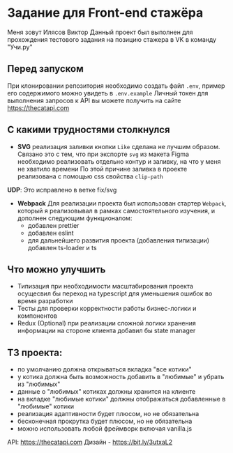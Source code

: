 # Задание для Front-end стажёра
Меня зовут Илясов Виктор
Данный проект был выполнен для прохождения тестового задания на позицию стажера в VK в команду "Учи.ру"

## Перед запуском
При клонировании репозитория необходимо создать файл `.env`, пример его содержимого можно увидеть в `.env.example`
Личный токен для выполнения запросов к API вы можете получить на сайте https://thecatapi.com

## С какими трудностями столкнулся
- **SVG**
реализация заливки кнопки `Like` сделана не лучшим образом. Связано это с тем, что при экспорте `svg` из макета Figma необходимо реализовать отдельно
контур и заливку, на что у меня не хватило времени
По этой причине заливка в проекте реализована с помощью css свойства `clip-path`

**UDP**:
Это исправлено в ветке fix/svg

- **Webpack**
Для реализации проекта был использован стартер `Webpack`, который я реализовывал в рамках самостоятельного изучения, и дополнен следующим функционалом:
  - добавлен prettier
  - добавлен eslint
  - для дальнейшего развития проекта (добавления типизации) добавлен ts-loader и ts

## Что можно улучшить
- Типизация
при необходимости масштабирования проекта осущесвил бы переход на typescript для уменьшения ошибок во время разработки
- Тесты
для проверки корректности работы бизнес-логики и компонентов
- Redux (Optional)
при реализации сложной логики хранения информации на стороне клиента добавил бы state manager 

## ТЗ проекта:
- по умолчанию должна открываться вкладка "все котики"
- у котика должна быть возможность добавить в "любимые" и убрать из "любимых"
- данные о "любимых" котиках должны хранится на клиенте
- на вкладке "любимые котики" должны отображаться добавленные в "любимые" котики
- реализация адаптивности будет плюсом, но не обязательна
- бесконечная прокрутка будет плюсом, но не обязательна
- можно использовать любой фреймворк включая vanilla.js

API: https://thecatapi.com
Дизайн - https://bit.ly/3utxaL2
